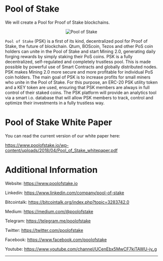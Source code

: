 # Pool of Stake
We will create a Pool for Proof of Stake blockchains.


<p align="center">
  <img src="https://raw.githubusercontent.com/poolofstake/PSK/master/images/PSK_Logo.png?raw=true" alt="Pool of Stake"/>
</p>


`Pool of Stake` (PSK) is a first of its kind, decentralized pool for Proof of Stake, the future
of blockchain. Qtum, BOScoin, Tezos and other PoS coin holders can unite in the Pool of Stake
and start Mining 2.0, generating daily forging rewards by simply staking their PoS coins.
PSK is a fully decentralized, self-regulated and completely trustless pool. This is made possible
by powerful use of Smart Contracts and globally distributed nodes. PSK makes Mining 2.0 more
secure and more profitable for individual PoS coin holders. The main goal of PSK is to increase
profits for small miners who unite in the Pool of Stake. For this purpose, an ERC-20 PSK utility
token and a KEY token are used, ensuring that PSK members are always in full control of their
staked coins. The PSK platform will provide an analytics tool via a smart i.o. database that will
allow PSK members to track, control and optimize their investments in a fully trustless way.


# Pool of Stake White Paper

You can read the current version of our white paper here:

https://www.poolofstake.io/wp-content/uploads/2018/04/Pool_of_Stake_whitepaper.pdf


# Additional Information

Website: https://www.poolofstake.io

Linkedin: https://www.linkedin.com/company/pool-of-stake

Bitcointalk: https://bitcointalk.org/index.php?topic=3283742.0

Medium: https://medium.com/@poolofstake

Telegram: https://telegram.me/poolofstake

Twitter: https://twitter.com/poolofstake

Facebook: https://www.facebook.com/poolofstake

Youtube: https://www.youtube.com/channel/UCenEbx5MwCF7kjTAWU-jv_g


---

